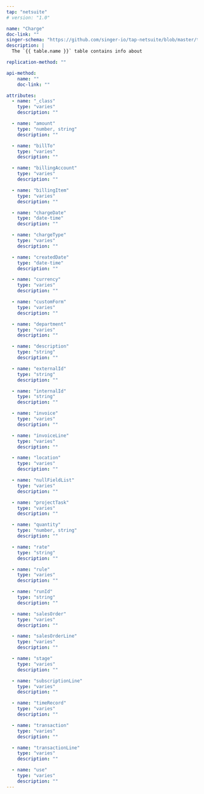 ```yaml
---
tap: "netsuite"
# version: "1.0"

name: "Charge"
doc-link: ""
singer-schema: "https://github.com/singer-io/tap-netsuite/blob/master/tap_netsuite/schemas/Charge.json"
description: |
  The `{{ table.name }}` table contains info about 

replication-method: ""

api-method:
    name: ""
    doc-link: ""

attributes:
  - name: "_class"
    type: "varies"
    description: ""

  - name: "amount"
    type: "number, string"
    description: ""

  - name: "billTo"
    type: "varies"
    description: ""

  - name: "billingAccount"
    type: "varies"
    description: ""

  - name: "billingItem"
    type: "varies"
    description: ""

  - name: "chargeDate"
    type: "date-time"
    description: ""

  - name: "chargeType"
    type: "varies"
    description: ""

  - name: "createdDate"
    type: "date-time"
    description: ""

  - name: "currency"
    type: "varies"
    description: ""

  - name: "customForm"
    type: "varies"
    description: ""

  - name: "department"
    type: "varies"
    description: ""

  - name: "description"
    type: "string"
    description: ""

  - name: "externalId"
    type: "string"
    description: ""

  - name: "internalId"
    type: "string"
    description: ""

  - name: "invoice"
    type: "varies"
    description: ""

  - name: "invoiceLine"
    type: "varies"
    description: ""

  - name: "location"
    type: "varies"
    description: ""

  - name: "nullFieldList"
    type: "varies"
    description: ""

  - name: "projectTask"
    type: "varies"
    description: ""

  - name: "quantity"
    type: "number, string"
    description: ""

  - name: "rate"
    type: "string"
    description: ""

  - name: "rule"
    type: "varies"
    description: ""

  - name: "runId"
    type: "string"
    description: ""

  - name: "salesOrder"
    type: "varies"
    description: ""

  - name: "salesOrderLine"
    type: "varies"
    description: ""

  - name: "stage"
    type: "varies"
    description: ""

  - name: "subscriptionLine"
    type: "varies"
    description: ""

  - name: "timeRecord"
    type: "varies"
    description: ""

  - name: "transaction"
    type: "varies"
    description: ""

  - name: "transactionLine"
    type: "varies"
    description: ""

  - name: "use"
    type: "varies"
    description: ""
---
```

